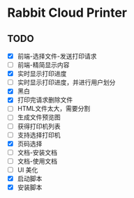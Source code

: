# Rabbit Cloud Printer

## TODO

- [X] 前端-选择文件-发送打印请求
- [ ] 前端-精简显示内容
- [X] 实时显示打印进度 
- [ ] 实时显示打印进度，并进行用户划分
- [x] 黑白
- [x] 打印完请求删除文件
- [ ] HTML文件太大，需要分割
- [ ] 生成文件预览图
- [ ] 获得打印机列表
- [ ] 支持选择打印机
- [x] 页码选择
- [ ] 文档-安装文档
- [ ] 文档-使用文档
- [ ] UI 美化
- [x] 启动脚本
- [x] 安装脚本
